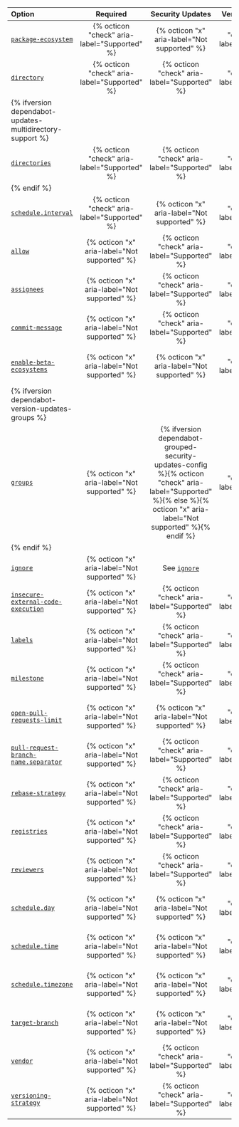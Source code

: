 | Option | Required | Security Updates | Version Updates | Description |
|:---|:---:|:---:|:---:|:---|
| [`package-ecosystem`](/code-security/dependabot/working-with-dependabot/dependabot-options-reference#package-ecosystem)                     | {% octicon "check" aria-label="Supported" %} | {% octicon "x" aria-label="Not supported" %} | {% octicon "check" aria-label="Supported" %} | Package manager to use                  |
| [`directory`](/code-security/dependabot/working-with-dependabot/dependabot-options-reference#directory)                                     | {% octicon "check" aria-label="Supported" %} | {% octicon "check" aria-label="Supported" %} | {% octicon "check" aria-label="Supported" %} | Location of package manifests           |
| {% ifversion dependabot-updates-multidirectory-support %} |
| [`directories`](/code-security/dependabot/working-with-dependabot/dependabot-options-reference#directories)                                     | {% octicon "check" aria-label="Supported" %} | {% octicon "check" aria-label="Supported" %} | {% octicon "check" aria-label="Supported" %} | Locations of package manifests (multiple directories)           |
| {% endif %} |
| [`schedule.interval`](/code-security/dependabot/working-with-dependabot/dependabot-options-reference#scheduleinterval)                      | {% octicon "check" aria-label="Supported" %} | {% octicon "x" aria-label="Not supported" %} | {% octicon "check" aria-label="Supported" %} | How often to check for updates                |
| [`allow`](/code-security/dependabot/working-with-dependabot/dependabot-options-reference#allow)                                             | {% octicon "x" aria-label="Not supported" %}| {% octicon "check" aria-label="Supported" %} | {% octicon "check" aria-label="Supported" %} | Customize which updates are allowed         |
| [`assignees`](/code-security/dependabot/working-with-dependabot/dependabot-options-reference#assignees)                                     | {% octicon "x" aria-label="Not supported" %} | {% octicon "check" aria-label="Supported" %} | {% octicon "check" aria-label="Supported" %} | Assignees to set on pull requests           |
| [`commit-message`](/code-security/dependabot/working-with-dependabot/dependabot-options-reference#commit-message)                           | {% octicon "x" aria-label="Not supported" %} | {% octicon "check" aria-label="Supported" %} | {% octicon "check" aria-label="Supported" %} | Commit message preferences                  |
| [`enable-beta-ecosystems`](/code-security/dependabot/working-with-dependabot/dependabot-options-reference#enable-beta-ecosystems)           | {% octicon "x" aria-label="Not supported" %} | {% octicon "x" aria-label="Not supported" %} | {% octicon "check" aria-label="Supported" %} | Enable ecosystems that have {% data variables.release-phases.public_preview %}-level support |
| {% ifversion dependabot-version-updates-groups %} |
| [`groups`](/code-security/dependabot/working-with-dependabot/dependabot-options-reference#groups)                                           | {% octicon "x" aria-label="Not supported" %} | {% ifversion dependabot-grouped-security-updates-config %}{% octicon "check" aria-label="Supported" %}{% else %}{% octicon "x" aria-label="Not supported" %}{% endif %} | {% octicon "check" aria-label="Supported" %} | Group updates for certain dependencies     |
| {% endif %} |
| [`ignore`](/code-security/dependabot/working-with-dependabot/dependabot-options-reference#ignore)                                           | {% octicon "x" aria-label="Not supported" %} | See [`ignore`](/code-security/dependabot/working-with-dependabot/dependabot-options-reference#ignore) | See [`ignore`](/code-security/dependabot/working-with-dependabot/dependabot-options-reference#ignore) | Ignore certain dependencies or versions     |
| [`insecure-external-code-execution`](/code-security/dependabot/working-with-dependabot/dependabot-options-reference#insecure-external-code-execution) | {% octicon "x" aria-label="Not supported" %}| {% octicon "check" aria-label="Supported" %} | {% octicon "check" aria-label="Supported" %} | Allow or deny code execution in manifest files |
| [`labels`](/code-security/dependabot/working-with-dependabot/dependabot-options-reference#labels)                                           | {% octicon "x" aria-label="Not supported" %} | {% octicon "check" aria-label="Supported" %} | {% octicon "check" aria-label="Supported" %} | Labels to set on pull requests              |
| [`milestone`](/code-security/dependabot/working-with-dependabot/dependabot-options-reference#milestone)                                     | {% octicon "x" aria-label="Not supported" %} | {% octicon "check" aria-label="Supported" %} | {% octicon "check" aria-label="Supported" %} | Milestone to set on pull requests           |
| [`open-pull-requests-limit`](#open-pull-requests-limit)                                                                                                             | {% octicon "x" aria-label="Not supported" %} | {% octicon "x" aria-label="Not supported" %} | {% octicon "check" aria-label="Supported" %} | Limit number of open pull requests for version updates |
| [`pull-request-branch-name.separator`](/code-security/dependabot/working-with-dependabot/dependabot-options-reference#pull-request-branch-nameseparator) | {% octicon "x" aria-label="Not supported" %} | {% octicon "check" aria-label="Supported" %} | {% octicon "check" aria-label="Supported" %} | Change separator for pull request branch names |
| [`rebase-strategy`](/code-security/dependabot/working-with-dependabot/dependabot-options-reference#rebase-strategy)                         | {% octicon "x" aria-label="Not supported" %} | {% octicon "check" aria-label="Supported" %} | {% octicon "check" aria-label="Supported" %} | Disable automatic rebasing                  |
| [`registries`](/code-security/dependabot/working-with-dependabot/dependabot-options-reference#registries)                                   | {% octicon "x" aria-label="Not supported" %} | {% octicon "check" aria-label="Supported" %} | {% octicon "check" aria-label="Supported" %} | Private registries that {% data variables.product.prodname_dependabot %} can access|
| [`reviewers`](/code-security/dependabot/working-with-dependabot/dependabot-options-reference#reviewers)                                     | {% octicon "x" aria-label="Not supported" %} | {% octicon "check" aria-label="Supported" %} | {% octicon "check" aria-label="Supported" %} | Reviewers to set on pull requests           |
| [`schedule.day`](/code-security/dependabot/working-with-dependabot/dependabot-options-reference#scheduleday)                                | {% octicon "x" aria-label="Not supported" %} | {% octicon "x" aria-label="Not supported" %} | {% octicon "check" aria-label="Supported" %} | Day of week to check for updates              |
| [`schedule.time`](/code-security/dependabot/working-with-dependabot/dependabot-options-reference#scheduletime)                              | {% octicon "x" aria-label="Not supported" %}| {% octicon "x" aria-label="Not supported" %} | {% octicon "check" aria-label="Supported" %} | Time of day to check for updates (hh:mm)      |
| [`schedule.timezone`](/code-security/dependabot/working-with-dependabot/dependabot-options-reference#scheduletimezone)                      | {% octicon "x" aria-label="Not supported" %}| {% octicon "x" aria-label="Not supported" %} | {% octicon "check" aria-label="Supported" %} | Timezone for time of day (zone identifier)    |
| [`target-branch`](/code-security/dependabot/working-with-dependabot/dependabot-options-reference#target-branch)                             | {% octicon "x" aria-label="Not supported" %} | {% octicon "x" aria-label="Not supported" %} | {% octicon "check" aria-label="Supported" %}  | Branch to create pull requests against     |
| [`vendor`](/code-security/dependabot/working-with-dependabot/dependabot-options-reference#vendor)                                           | {% octicon "x" aria-label="Not supported" %} | {% octicon "check" aria-label="Supported" %} | {% octicon "check" aria-label="Supported" %} | Update vendored or cached dependencies        |
| [`versioning-strategy`](/code-security/dependabot/working-with-dependabot/dependabot-options-reference#versioning-strategy)                 | {% octicon "x" aria-label="Not supported" %} | {% octicon "check" aria-label="Supported" %} | {% octicon "check" aria-label="Supported" %} | How to update manifest version requirements |
